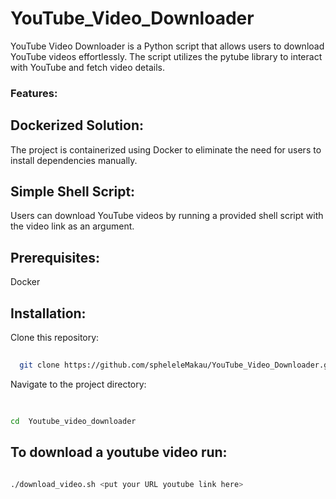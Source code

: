 # YouTube_Video_Downloader
YouTube Video Downloader is a Python script that allows users to download YouTube videos effortlessly. The script utilizes the pytube library to interact with YouTube and fetch video details.


### Features:
## Dockerized Solution:

The project is containerized using Docker to eliminate the need for users to install dependencies manually.

## Simple Shell Script:

Users can download YouTube videos by running a provided shell script with the video link as an argument.


## Prerequisites:
Docker

## Installation:
Clone this repository:

  ```bash
    
    git clone https://github.com/spheleleMakau/YouTube_Video_Downloader.git
```



Navigate to the project directory:

```bash
    
  
cd  Youtube_video_downloader
```

## To download a youtube video run:

   ```bash
    
 ./download_video.sh <put your URL youtube link here>
```
 


